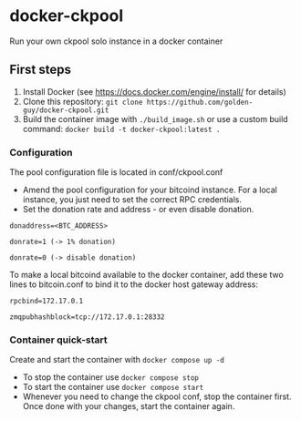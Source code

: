 # docker-ckpool

Run your own ckpool solo instance in a docker container

## First steps

1. Install Docker (see https://docs.docker.com/engine/install/ for details)
2. Clone this repository: `git clone https://github.com/golden-guy/docker-ckpool.git`
3. Build the container image with `./build_image.sh` or use a custom build command: `docker build -t docker-ckpool:latest .`

### Configuration
The pool configuration file is located in conf/ckpool.conf
 - Amend the pool configuration for your bitcoind instance. For a local instance, you just need to set the correct RPC credentials.
 - Set the donation rate and address - or even disable donation.

`donaddress=<BTC_ADDRESS>`

`donrate=1 (-> 1% donation)`

`donrate=0 (-> disable donation)`

 
To make a local bitcoind available to the docker container, add these two lines to bitcoin.conf to bind it to the docker host gateway address:

`rpcbind=172.17.0.1`

`zmqpubhashblock=tcp://172.17.0.1:28332`

### Container quick-start

Create and start the container with `docker compose up -d`

- To stop the container use `docker compose stop`
- To start the container use `docker compose start`
- Whenever you need to change the ckpool conf, stop the container first. Once done with your changes, start the container again.
